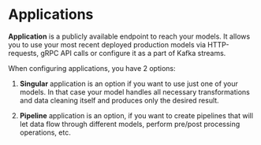 # Applications 

__Application__ is a publicly available endpoint to reach your models. 
It allows you to use your most recent deployed production models via 
HTTP-requests, gRPC API calls or configure it as a part of Kafka streams. 

When configuring applications, you have 2 options:

1. __Singular__ application is an option if you want to use just one of 
your models. In that case your model handles all necessary transformations 
and data cleaning itself and produces only the desired result. 

2. __Pipeline__ application is an option, if you want to create pipelines 
that will let data flow through different models, perform pre/post 
processing operations, etc.
